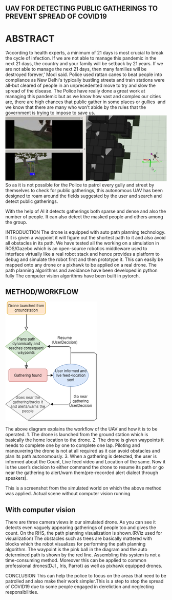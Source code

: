 ## UAV FOR DETECTING PUBLIC GATHERINGS TO PREVENT SPREAD OF COVID19 
 
# ABSTRACT 

‘According to health experts, a minimum of 21 days is most crucial to break the cycle of infection. If we are not able to manage this pandemic in the next 21 days, the country and your family will be setback by 21 years. If we are not able to manage the next 21 days, then many families will be destroyed forever,' Modi said. Police used rattan canes to beat people into compliance as New Delhi's typically bustling streets and train stations were all-but cleared of people in an unprecedented move to try and slow the spread of the disease. The Police have really done a great work at managing this pandemic but as we know how vast and complex our cities are, there are high chances that public gather in some places or ​gullies ​ and we know that there are many who won’t abide by the rules that the government is trying to impose to save us. 
![](imgdr3final.jpg)
So as it is not possible for the Police to patrol every gully and street by themselves to check for public gatherings, this autonomous UAV has been designed to roam around the fields suggested by the user and search and detect public gatherings. 
 
With the help of AI it detects gatherings both sparse and dense and also the number of people. It can also detect the masked people and others among the group. 
 
INTRODUCTION The drone is equipped with auto path planning technology. If it is given a waypoint it will figure out the shortest path to it and also avoid all obstacles in its path.  We have tested all the working on a simulation in ROS/Gazebo which is an open-source robotics middleware used to interface virtually like a real robot stack and hence provides a platform to debug and simulate the robot first and then prototype it. This can easily be mapped onto any drone or a pixhawk to be applied on a real drone. 
The path planning algorithms and avoidance have been developed in python fully The computer vision algorithms have been built in pytorch. 
 
## METHOD/WORKFLOW 
 ![](UntitledDiagram.png)
 
The above diagram explains the workflow of the UAV and how it is to be operated. 1. The drone is launched from the ground station which is basically the home location to the drone. 2. The drone is given waypoints it needs to complete one by one to complete one lap. Piloting and maneuvering the drone is not at all required as it can avoid obstacles and plan its path autonomously. 3. When a gathering is detected, the user is informed about the Count, Live feed video and Location of the same. Now it is the user’s decision to either command the drone to resume its path or go near the gathering to alert/warn them(pre-recorded alert dialect through speakers).  
 
This is a screenshot from the simulated world on which the above method was applied. Actual scene without computer vision running 
 
## With computer vision  
 
There are three camera views in our simulated drone. As you can see it detects even vaguely appearing gatherings of people too and gives the count. On the RHS, the path planning visualization is shown.(RViz used for visualization) The obstacles such as trees are basically mattered with blocks which the robot visualizes for performing the path planning algorithm. The waypoint is the pink ball in the diagram and the auto determined path is shown by the red line. Assembling this system is not a time-consuming method. Moreover this can be applied to common professional drones(DJI , Iris, Parrot) as well as pixhawk equipped drones. 
 
CONCLUSION This can help the police to focus on the areas that need to be patrolled and also make their work simpler.This is a step to stop the spread of COVID19 due to some people engaged in dereliction and neglecting responsibilities. 
